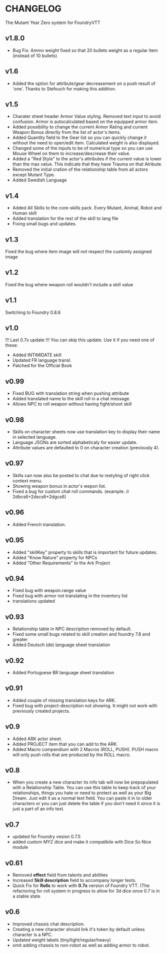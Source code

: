 # CHANGELOG

The Mutant Year Zero system for FoundryVTT

## v1.8.0
-   Bug Fix: Ammo weight fixed so that 20 bullets weight as a regular item (instead of 10 bullets)

## v1.6
-   Added the option for attribute/gear decreasement on a push result of 'one'. Thanks to Stefouch for making this addition.

## v1.5

-   Charater sheet header Armor Value styling. Removed text input to avoid confusion. Armor is autocalculated based on the equipped armor item.
-   Added possibility to change the current Armor Rating and current Weapon Bonus directly from the list of actor's items.
-   Added Quantity field to the Gear list so you can quickly change it without the need to open/edit item. Calculated weight is also displayed.
-   Changed some of the inputs to be of numerical type so you can use Mouse Wheel on them to increase/descrease their value.
-   Added a "Red Style" to the actor's attributes if the current value is lower than the max value. This indicate that they have Trauma on that Atribute.
-   Removed the initial cration of the relationship table from all actors except Mutant Type.
-   Added Swedish Language

## v1.4

-   Added All Skills to the core-skills pack. Every Mutant, Animal, Robot and Human skill
-   Added translation for the rest of the skill to lang file
-   Fixing small bugs and updates.

## v1.3

Fixed the bug where item image will not respect the customly assigned image

## v1.2

Fixed the bug where weapon roll wouldn't include a skill value

## v1.1

Switching to Foundry 0.8.6

## v1.0

!!! Last 0.7x update !!!
You can skip this update. Use it if you need one of these:

-   Added INTIMIDATE skill
-   Updated FR language transl.
-   Patched for the Official Book

## v0.99

-   Fixed BUG with translation string when pushing attribute
-   Added translated name to the skill roll in a chat message.
-   Allows NPC to roll weapon without having fight/shoot skill

## v0.98

-   Skills on character sheets now use translation key to display their name in selected language.
-   Language JSONs are sorted alphabeticaly for easier update.
-   Attribute values are defaulted to 0 on character creation (previously 4).

## v0.97

-   Skills can now also be posted to chat due to restyling of right click context menu.
-   Showing weapon bonus in actor's wepon list.
-   Fixed a bug for custom chat roll commands. (example: /r 2dbcs6+2dscs6+2dgcs6)

## v0.96

-   Added French translation.

## v0.95

-   Added "skillKey" property to skills that is important for future updates.
-   Added "Know Nature" property for NPCs
-   Added "Other Requirements" to the Ark Project

## v0.94

-   Fixed bug with weapon.range value
-   Fixed bug with armor not translating in the inventory list
-   translations updated

## v0.93

-   Relationship table in NPC description removed by default.
-   Fixed some small bugs related to skill creation and foundry 7.8 and greater
-   Added Deutsch (de) language sheet translation

## v0.92

-   Added Portuguese BR language sheet translation

## v0.91

-   Added couple of missing translation keys for ARK.
-   Fixed bug with project-description not showing. It might not work with previously created projects.

## v0.9

-   Added ARK actor sheet.
-   Added PROJECT item that you can add to the ARK.
-   Added Macro compendium with 2 Macros (ROLL, PUSH). PUSH macro will only push rolls that are produced by the ROLL macro.

## v0.8

-   When you create a new character its info tab will now be prepopulated with a Relationship Table. You can use this table to keep track of your relationships, things you hate or need to protect as well as your Big Dream. Just edit it as a normal text field. You can paste it in to older characters or you can just delete the table if you don't need it since it is just a part of an info text.

## v0.7

-   updated for Foundry vesion 0.7.5
-   added custom MYZ dice and make it compatibile with Dice So Nice module

## v0.61

-   Removed **effect** field from talents and abilities
-   Increased **Skill description** field to accompany longer texts.
-   Quick Fix for **Rolls** to work with **0.7x** version of Foundry VTT. (The refactoring for roll system in progress to allow for 3d dice once 0.7 is in a stable state

## v0.6

-   Improved chassis chat description.
-   Creating a new character should link it's token by default unless character is a NPC.
-   Updated weight labels (tiny/light/regular/heavy)
-   omit adding chassis to non-robot as well as adding armor to robot.
